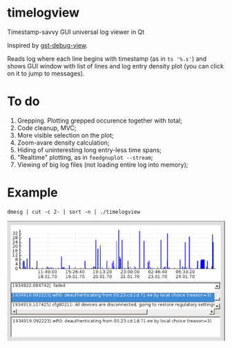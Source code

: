 timelogview
===========

Timestamp-savvy GUI universal log viewer in Qt

Inspired by [gst-debug-view][1].

Reads log where each line begins with timestamp (as in `ts '%.s'`) and shows GUI window with 
list of lines and log entry density plot (you can click on it to jump to messages).

To do
======

1. Grepping. Plotting grepped occurence together with total;
2. Code cleanup, MVC;
3. More visible selection on the plot;
4. Zoom-avare density calculation;
5. Hiding of uninteresting long entry-less time spans;
6. "Realtime" plotting, as in `feedgnuplot --stream`;
7. Viewing of big log files (not loading entire log into memory);

Example
=======

    dmesg | cut -c 2- | sort -n | ./timelogview

![Screenshot](/screenshot.png)

[1]:http://cgit.freedesktop.org/~cymacs/gst-debug-viewer/
